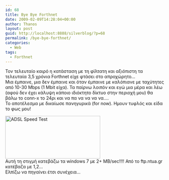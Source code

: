 ```yaml
---
id: 68
title: Bye Bye Forthnet
date: 2009-02-09T14:28:04+00:00
author: Thanos
layout: post
guid: http://localhost:8888/silverblog/?p=68
permalink: /bye-bye-forthnet/
categories:
  - Web
tags:
  - Forthnet
---
```

Τον τελευταίο καιρό η κατάσταση με τη φίλτατη και αξιόπιστη τα τελευταία 3,5 χρόνια Forthnet είχε φτάσει στο απροχώρητο…  
Μια έμπαινε, μια δεν έμπαινε και όταν έμπαινε με καλόπιανε με ταχύτητες από 10-30 Mbps (1 Mbit είχα). Τα παίρνω λοιπόν και εγώ μια μέρα και λέω (αφού δεν έχει κάλυψη κάποιο ιδιόκτητο δίκτυο στην περιοχή μου) θα βάλω το conn-x το 24ρι και να πα να να να να….  
To αποτέλεσμα με δικαίωσε πανηγυρικά (for now). Ημουν τυφλός και είδα το φως μου!

[<img class="aligncenter size-full wp-image-69" title="405747623" src="http://localhost:8888/silverblog/wp-content/uploads/2010/02/405747623.png" alt="ADSL Speed Test" width="300" height="135" />](http://localhost:8888/silverblog/wp-content/uploads/2010/02/405747623.png)  
Αυτή τη στιγμή κατεβάζω τα windows 7 με 2+ ΜΒ/sec!!!! Από το ftp.ntua.gr κατέβαζα με 1,2…  
Ελπίζω να πηγαίνει έτσι συνέχεια…